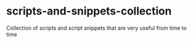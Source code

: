 # scripts-and-snippets-collection
Collection of scripts and script snippets that are very useful from time to time
